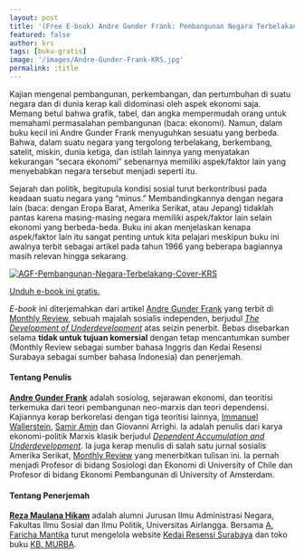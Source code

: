 ```yaml
---
layout: post
title: '(Free E-book) Andre Gunder Frank: Pembangunan Negara Terbelakang'
featured: false
author: krs
tags: [buku-gratis]
image: '/images/Andre-Gunder-Frank-KRS.jpg'
permalink: :title
---
```


Kajian mengenai pembangunan, perkembangan, dan pertumbuhan di suatu negara dan di dunia kerap kali didominasi oleh aspek ekonomi saja. Memang betul bahwa grafik, tabel, dan angka mempermudah orang untuk memahami permasalahan pembangunan (baca: ekonomi). Namun, dalam buku kecil ini Andre Gunder Frank menyuguhkan sesuatu yang berbeda. Bahwa, dalam suatu negara yang tergolong terbelakang, berkembang, satelit, miskin, dunia ketiga, dan istilah lainnya yang menyatakan kekurangan “secara ekonomi” sebenarnya memiliki aspek/faktor lain yang menyebabkan negara tersebut menjadi seperti itu.

Sejarah dan politik, begitupula kondisi sosial turut berkontribusi pada keadaan suatu negara yang “minus.” Membandingkannya dengan negara lain (baca: dengan Eropa Barat, Amerika Serikat, atau Jepang) tidaklah pantas karena masing-masing negara memiliki aspek/faktor lain selain ekonomi yang berbeda-beda. Buku ini akan menjelaskan kenapa aspek/faktor lain itu sangat penting untuk kita pelajari meskipun buku ini awalnya terbit sebagai artikel pada tahun 1966 yang beberapa bagiannya masih relevan hingga sekarang.

[![AGF-Pembangunan-Negara-Terbelakang-Cover-KRS](images/AGF-Pembangunan-Negara-Terbelakang-Cover-KRS-722x1024.jpg)](https://kedairesensisurabaya.com/wp-content/uploads/2020/05/Andre-Gunder-Frank-Pembangunan-Negara-Terbelakang-KRS.pdf)

[Unduh e-book ini gratis.](https://kedairesensisurabaya.com/wp-content/uploads/2020/05/Andre-Gunder-Frank-Pembangunan-Negara-Terbelakang-KRS.pdf)

_E-book_ ini diterjemahkan dari artikel [Andre Gunder Frank](https://kedairesensisurabaya.com/amerika-latin-yang-tergantung-dan-terbelakang/) yang terbit di [Monthly Review](https://monthlyreview.org/), sebuah majalah sosialis independen, berjudul _[The Development of Underdevelopment](https://monthlyreviewarchives.org/index.php/mr/article/view/MR-018-04-1966-08_3)_ atas seizin penerbit. Bebas disebarkan selama **tidak untuk tujuan komersial** dengan tetap mencantumkan sumber (Monthly Review sebagai sumber bahasa Inggris dan Kedai Resensi Surabaya sebagai sumber bahasa Indonesia) dan penerjemah.

#### Tentang Penulis

**[Andre Gunder Frank](https://kedairesensisurabaya.com/amerika-latin-yang-tergantung-dan-terbelakang/)** adalah sosiolog, sejarawan ekonomi, dan teoritisi terkemuka dari teori pembangunan neo-marxis dan teori dependensi. Kajiannya kerap berkorelasi dengan tiga teoritisi lainnya, [Immanuel Wallerstein](https://kedairesensisurabaya.com/eropa-dengan-segala-intervensinya/), [Samir Amin](https://kedairesensisurabaya.com/revolusi-negara-negara-berkembang-dan-terbelakang/) dan Giovanni Arrighi. Ia adalah penulis dari karya ekonomi-politik Marxis klasik berjudul _[Dependent Accumulation and Underdevelopment](https://kedairesensisurabaya.com/amerika-latin-yang-tergantung-dan-terbelakang/)_. Ia juga kerap menulis di salah satu jurnal sosialis Amerika Serikat, [Monthly Review](https://monthlyreview.org/) yang menerbitkan tulisan ini. Ia pernah menjadi Profesor di bidang Sosiologi dan Ekonomi di University of Chile dan Profesor di bidang Ekonomi Pembangunan di University of Amsterdam.

#### Tentang Penerjemah

**[Reza Maulana Hikam](/author/reza)** adalah alumni Jurusan Ilmu Administrasi Negara, Fakultas Ilmu Sosial dan Ilmu Politik, Universitas Airlangga. Bersama [A. Faricha Mantika](/author/faricha) turut mengelola website [Kedai Resensi Surabaya](https://kedairesensisurabaya.com) dan toko buku [KB. MURBA](https://instagram.com/kbmurba).
